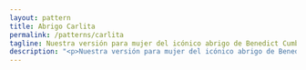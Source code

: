 ```yaml
---
layout: pattern
title: Abrigo Carlita
permalink: /patterns/carlita
tagline: Nuestra versión para mujer del icónico abrigo de Benedict Cumberbatch en la serie Sherlock
description: "<p>Nuestra versión para mujer del icónico abrigo de Benedict Cumberbatch en la serie Sherlock.</p>"
---
```

